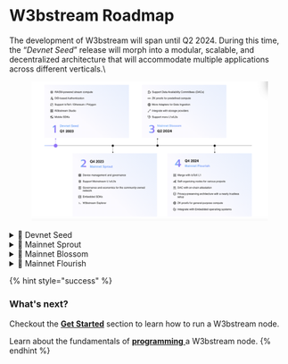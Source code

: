 # W3bstream Roadmap

The development of W3bstream will span until Q2 2024. During this time, the “_Devnet Seed_”  release will morph into a modular, scalable, and decentralized architecture that will accommodate multiple applications across different verticals.\


<figure><img src="../.gitbook/assets/img_v2_59090458-4738-48db-85c6-41a96b21730h.png" alt=""><figcaption></figcaption></figure>

<details>

<summary>🌰 Devnet Seed</summary>

* WASM-powered virtual machine for stream compute of device data
* Device and user binding based on DID
* Support IoTeX and Ethereum
* W3bstream Studio for developing apps
* Mobile SDKs

</details>

<details>

<summary>🌱 Mainnet Sprout</summary>

* Multi-tenant WASM virtual machine with distributed resource scheduling
* Integrate with decentralized storage protocols
* Zero-knowledge proof for dApps
* W3bstream Studio for VSCODE
* Embedded SDKs

</details>

<details>

<summary>🥀 Mainnet Blossom</summary>

* Support customized device onboarding via plugins
* Data Availability Committees (DACs) with sharding supported
* Stake to run nodes for the community-owned network
* Support mainstream L1s
* W3bstream Explorer for visualizing and analyzing

</details>

<details>

<summary>🌸 Mainnet Flourish</summary>

* DAC with on-chain attestation
* State expiry and data expiry
* Dynamic pricing of ordering nodes for specific dApps
* Privacy-preserving architecture with a nearly trustless setup
* Zero knowledge tools for developers

</details>

{% hint style="success" %}
### What's next?

Checkout the [**Get Started**](../sending-data-to-w3bstream/introduction-1/) section to learn how to run a W3bstream node.

Learn about the fundamentals of [**programming** ](../get-started/basic-concepts/)a W3bstream node.
{% endhint %}

